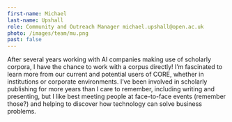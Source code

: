 ```yaml
---
first-name: Michael
last-name: Upshall
role: Community and Outreach Manager michael.upshall@open.ac.uk
photo: /images/team/mu.png
past: false
---
```

After several years working with AI companies making use of scholarly corpora, I have the chance to work with a corpus directly! I’m fascinated to learn more from our current and potential users of CORE, whether in institutions or corporate environments. I’ve been involved in scholarly publishing for more years than I care to remember, including writing and presenting, but I like best meeting people at face-to-face events (remember those?) and helping to discover how technology can solve business problems.